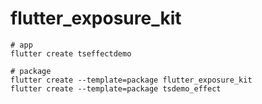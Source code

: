 # flutter_exposure_kit



```shell
# app
flutter create tseffectdemo

# package
flutter create --template=package flutter_exposure_kit
flutter create --template=package tsdemo_effect
```

